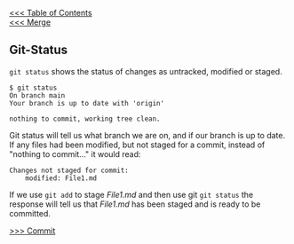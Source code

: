 [<<< Table of Contents](/README.md)  
[<<< Merge](/Sections/Merge.md)

## Git-Status

`git status` shows the status of changes as untracked, modified or staged.

``` 
$ git status
On branch main
Your branch is up to date with 'origin'

nothing to commit, working tree clean.
```
Git status will tell us what branch we are on, and if our branch is up to date. If any files had been modified, but not staged for a commit, instead of "nothing to commit..." it would read:  
``` 
Changes not staged for commit: 
    modified: File1.md
``` 
If we use `git add` to stage *File1.md* and then use git `git status` the response will tell us that *File1.md* has been staged and is ready to be committed.

[>>> Commit](/Sections/Commit.md)


